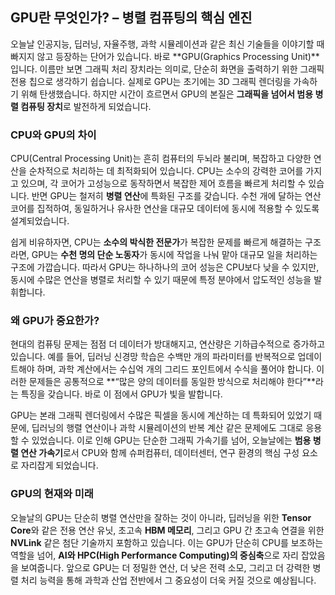 ## GPU란 무엇인가? – 병렬 컴퓨팅의 핵심 엔진

오늘날 인공지능, 딥러닝, 자율주행, 과학 시뮬레이션과 같은 최신 기술들을 이야기할 때 빠지지 않고 등장하는 단어가 있습니다. 바로 **GPU(Graphics Processing Unit)**입니다. 이름만 보면 그래픽 처리 장치라는 의미로, 단순히 화면을 출력하기 위한 그래픽 전용 칩으로 생각하기 쉽습니다. 실제로 GPU는 초기에는 3D 그래픽 렌더링을 가속하기 위해 탄생했습니다. 하지만 시간이 흐르면서 GPU의 본질은 **그래픽을 넘어서 범용 병렬 컴퓨팅 장치**로 발전하게 되었습니다.

### CPU와 GPU의 차이

CPU(Central Processing Unit)는 흔히 컴퓨터의 두뇌라 불리며, 복잡하고 다양한 연산을 순차적으로 처리하는 데 최적화되어 있습니다. CPU는 소수의 강력한 코어를 가지고 있으며, 각 코어가 고성능으로 동작하면서 복잡한 제어 흐름을 빠르게 처리할 수 있습니다. 반면 GPU는 철저히 **병렬 연산**에 특화된 구조를 갖습니다. 수천 개에 달하는 연산 코어를 집적하여, 동일하거나 유사한 연산을 대규모 데이터에 동시에 적용할 수 있도록 설계되었습니다.

쉽게 비유하자면, CPU는 **소수의 박식한 전문가**가 복잡한 문제를 빠르게 해결하는 구조라면, GPU는 **수천 명의 단순 노동자**가 동시에 작업을 나눠 맡아 대규모 일을 처리하는 구조에 가깝습니다. 따라서 GPU는 하나하나의 코어 성능은 CPU보다 낮을 수 있지만, 동시에 수많은 연산을 병렬로 처리할 수 있기 때문에 특정 분야에서 압도적인 성능을 발휘합니다.

### 왜 GPU가 중요한가?

현대의 컴퓨팅 문제는 점점 더 데이터가 방대해지고, 연산량은 기하급수적으로 증가하고 있습니다. 예를 들어, 딥러닝 신경망 학습은 수백만 개의 파라미터를 반복적으로 업데이트해야 하며, 과학 계산에서는 수십억 개의 그리드 포인트에서 수식을 풀어야 합니다. 이러한 문제들은 공통적으로 **“많은 양의 데이터를 동일한 방식으로 처리해야 한다”**라는 특징을 갖습니다. 바로 이 점에서 GPU가 빛을 발합니다.

GPU는 본래 그래픽 렌더링에서 수많은 픽셀을 동시에 계산하는 데 특화되어 있었기 때문에, 딥러닝의 행렬 연산이나 과학 시뮬레이션의 반복 계산 같은 문제에도 그대로 응용할 수 있었습니다. 이로 인해 GPU는 단순한 그래픽 가속기를 넘어, 오늘날에는 **범용 병렬 연산 가속기**로서 CPU와 함께 슈퍼컴퓨터, 데이터센터, 연구 환경의 핵심 구성 요소로 자리잡게 되었습니다.

### GPU의 현재와 미래

오늘날의 GPU는 단순히 병렬 연산만을 잘하는 것이 아니라, 딥러닝을 위한 **Tensor Core**와 같은 전용 연산 유닛, 초고속 **HBM 메모리**, 그리고 GPU 간 초고속 연결을 위한 **NVLink** 같은 첨단 기술까지 포함하고 있습니다. 이는 GPU가 단순히 CPU를 보조하는 역할을 넘어, **AI와 HPC(High Performance Computing)의 중심축**으로 자리 잡았음을 보여줍니다. 앞으로 GPU는 더 정밀한 연산, 더 낮은 전력 소모, 그리고 더 강력한 병렬 처리 능력을 통해 과학과 산업 전반에서 그 중요성이 더욱 커질 것으로 예상됩니다.

